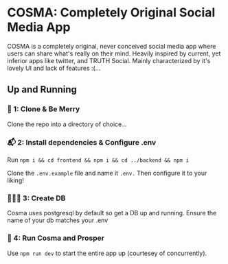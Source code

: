 # COSMA: Completely Original Social Media App

COSMA is a completely original, never conceived social media app where users can share what's really on their mind. Heavily inspired by current, yet inferior apps like twitter, and TRUTH Social. Mainly characterized by it's lovely UI and lack of features :(...

## Up and Running

### 🎅 1: Clone & Be Merry
Clone the repo into a directory of choice...

### 📬 2: Install dependencies &  Configure .env
Run `npm i && cd frontend && npm i && cd ../backend && npm i`

Clone the `.env.example` file and name it `.env.` Then configure it to your liking!

### 👩🏿‍💻 3: Create DB
Cosma uses postgresql by default so get a DB up and running. Ensure the name of your db matches your .env

### 🚀 4: Run Cosma and Prosper
Use `npm run dev` to start the entire app up (courtesey of concurrently).

